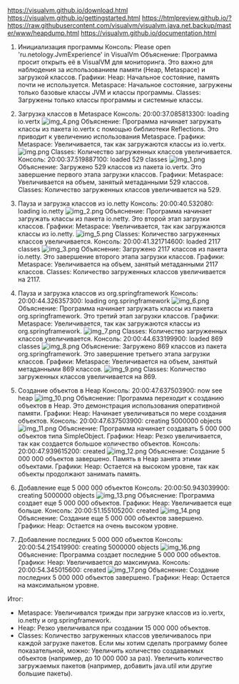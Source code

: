 https://visualvm.github.io/download.html
https://visualvm.github.io/gettingstarted.html
https://htmlpreview.github.io/?https://raw.githubusercontent.com/visualvm/visualvm.java.net.backup/master/www/heapdump.html
https://visualvm.github.io/documentation.html


1. Инициализация программы
    Консоль: Please open 'ru.netology.JvmExperience' in VisualVm
Объяснение: Программа просит открыть её в VisualVM для мониторинга. 
Это важно для наблюдения за использованием памяти (Heap, Metaspace) и загрузкой классов.
    Графики:
Heap: Начальное состояние, память почти не используется.
Metaspace: Начальное состояние, загружены только базовые классы JVM и классы программы.
Classes: Загружены только классы программы и системные классы.

2. Загрузка классов в Metaspace
    Консоль: 20:00:37.085813300: loading io.vertx
![img_4.png](img_4.png)
Объяснение: Программа начинает загружать классы из пакета io.vertx с помощью библиотеки
Reflections. Это приводит к увеличению использования Metaspace.
    Графики:
Metaspace: Увеличивается, так как загружаются классы из io.vertx.
![img.png](img.png)
Classes: Количество загруженных классов увеличивается.
    Консоль: 20:00:37.519887100: loaded 529 classes
![img_1.png](img_1.png)
Объяснение: Загружено 529 классов из пакета io.vertx. Это завершение первого этапа
загрузки классов.
    Графики:
Metaspace: Увеличивается на объем, занятый метаданными 529 классов.
Classes: Количество загруженных классов увеличивается на 529.

3. Пауза и загрузка классов из io.netty
    Консоль: 20:00:40.532080: loading io.netty
![img_2.png](img_2.png)
Объяснение: Программа начинает загружать классы из пакета io.netty. 
Это второй этап загрузки классов.
    Графики:
Metaspace: Увеличивается, так как загружаются классы из io.netty.
![img_5.png](img_5.png)
Classes: Количество загруженных классов увеличивается.
    Консоль: 20:00:41.321714600: loaded 2117 classes
![img_3.png](img_3.png)
Объяснение: Загружено 2117 классов из пакета io.netty. Это завершение второго
этапа загрузки классов.
    Графики:
Metaspace: Увеличивается на объем, занятый метаданными 2117 классов.
Classes: Количество загруженных классов увеличивается на 2117.

4. Пауза и загрузка классов из org.springframework
    Консоль: 20:00:44.326357300: loading org.springframework
![img_6.png](img_6.png)
Объяснение: Программа начинает загружать классы из пакета org.springframework. 
Это третий этап загрузки классов.
    Графики:
Metaspace: Увеличивается, так как загружаются классы из org.springframework.
![img_7.png](img_7.png)
Classes: Количество загруженных классов увеличивается.
    Консоль: 20:00:44.633199900: loaded 869 classes
![img_8.png](img_8.png)
Объяснение: Загружено 869 классов из пакета org.springframework. 
Это завершение третьего этапа загрузки классов.
    Графики:
Metaspace: Увеличивается на объем, занятый метаданными 869 классов.
![img_9.png](img_9.png)
Classes: Количество загруженных классов увеличивается на 869.

5. Создание объектов в Heap
    Консоль: 20:00:47.637503900: now see heap
![img_10.png](img_10.png)
Объяснение: Программа переходит к созданию объектов в Heap. 
Это демонстрация использования оперативной памяти.
    Графики:
Heap: Начинает увеличиваться по мере создания объектов.
    Консоль: 20:00:47.637503900: creating 5000000 objects
![img_11.png](img_11.png)
Объяснение: Программа начинает создавать 5 000 000 объектов типа SimpleObject.
    Графики:
Heap: Резко увеличивается, так как создается большое количество объектов.
    Консоль: 20:00:47.939615200: created
![img_12.png](img_12.png)
Объяснение: Создание 5 000 000 объектов завершено. Память в Heap занята этими объектами.
    Графики:
Heap: Остается на высоком уровне, так как объекты продолжают занимать память.

6. Добавление еще 5 000 000 объектов
    Консоль: 20:00:50.943039900: creating 5000000 objects
![img_13.png](img_13.png)
Объяснение: Программа создает еще 5 000 000 объектов.
    Графики:
Heap: Увеличивается еще больше.
    Консоль: 20:00:51.155105200: created
![img_14.png](img_14.png)
Объяснение: Создание еще 5 000 000 объектов завершено.
    Графики:
Heap: Остается на очень высоком уровне.

7. Добавление последних 5 000 000 объектов
    Консоль: 20:00:54.215419900: creating 5000000 objects
![img_16.png](img_16.png)
Объяснение: Программа создает последние 5 000 000 объектов.
    Графики:
Heap: Увеличивается до максимума.
    Консоль: 20:00:54.345015600: created
![img_17.png](img_17.png)
Объяснение: Создание последних 5 000 000 объектов завершено.
    Графики:
Heap: Остается на максимальном уровне.


Итог:
- Metaspace: Увеличивался трижды при загрузке классов из io.vertx,
io.netty и org.springframework.
- Heap: Резко увеличивался при создании 15 000 000 объектов.
- Classes: Количество загруженных классов увеличивалось при каждой загрузке пакетов.
Если мы хотим сделать программу более показательной, можно:
Увеличить количество создаваемых объектов (например, до 10 000 000 за раз).
Увеличить количество загружаемых пакетов (например, добавить java.util 
или другие большие пакеты).
